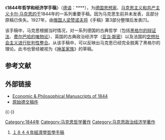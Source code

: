 《**1844年哲学和经济学手稿**》（[德语](../Page/德语.md "wikilink")：****），为[德国思想家](../Page/德国.md "wikilink")、[马克思主义和](../Page/马克思主义.md "wikilink")[共产主义](../Page/共产主义.md "wikilink")[卡尔·马克思的于](../Page/卡尔·马克思.md "wikilink")1844年的一系列重要手稿。因为马克思生前并未发表，且部分原稿已佚失。1927年，由[俄国人](../Page/俄国.md "wikilink")[梁赞诺夫将](../Page/梁赞诺夫.md "wikilink")《手稿》第3部分整理后发表\[1\]。

该手稿中，马克思根据当时情况，对一系列德国的古典哲学（包括[黑格尔的辩证法](../Page/黑格尔.md "wikilink")、[费尔巴哈的唯物论](../Page/费尔巴哈.md "wikilink")）、英国的古典政治经济学（[亚当·斯密](../Page/亚当·斯密.md "wikilink")）以及法国的[空想社会主义进行批判性整合](../Page/空想社会主义.md "wikilink")。从该手稿中，可以反映出马克思已经完全脱离了黑格尔的理论。此书也曾经被视为《[神圣家族](../Page/神圣家族.md "wikilink")》的草稿。

## 参考文献

<div class="references-small">

<references>

</references>

</div>

## 外部链接

  - [Economic & Philosophical Manuscripts
    of 1844](http://www.marxists.org/archive/marx/works/1844/manuscripts/preface.htm)
  - [原始德文稿件](http://www.zeno.org/Philosophie/M/Marx,+Karl/%C3%96konomisch-philosophische+Manuskripte+aus+dem+Jahre+1844)

{{-}}

[Category:1844年](https://zh.wikipedia.org/wiki/Category:1844年 "wikilink")
[Category:马克思哲学著作](https://zh.wikipedia.org/wiki/Category:马克思哲学著作 "wikilink")
[Category:马克思政治经济学著作](https://zh.wikipedia.org/wiki/Category:马克思政治经济学著作 "wikilink")

1.  [１８４４年經濟學哲學手稿](http://www.xiachao.org.tw/ccdb/data/Classics/ME/1844/1844EPM/1844EPM.html)
